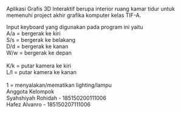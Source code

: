 Aplikasi Grafis 3D Interaktif berupa interior ruang kamar tidur untuk memenuhi project akhir grafika komputer kelas TIF-A.

Input keyboard yang digunakan pada program ini yaitu <br/>
A/a = bergerak ke kiri<br/>
S/s = bergerak ke belakang<br/>
D/d = bergerak ke kanan<br/>
W/w = bergerak ke depan<br/>
<br/>
K/k = putar kamera ke kiri<br/>
L/l = putar kamera ke kanan<br/>
<br/>
1 = menyalakan/mematikan lighting/lampu
<br/>
Anggota Kelompok<br/>
Syahshiyah Rohidah - 185150200111006<br/>
Hafez Alvanro - 185150207111006<br/>

